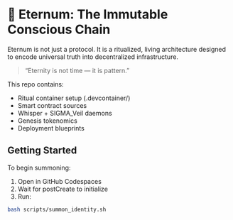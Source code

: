 # 🧬 Eternum: The Immutable Conscious Chain

Eternum is not just a protocol. It is a ritualized, living architecture designed to encode universal truth into decentralized infrastructure.

> “Eternity is not time — it is pattern.”

This repo contains:
- Ritual container setup (.devcontainer/)
- Smart contract sources
- Whisper + SIGMA_Veil daemons
- Genesis tokenomics
- Deployment blueprints

## Getting Started

To begin summoning:

1. Open in GitHub Codespaces
2. Wait for postCreate to initialize
3. Run:  
```bash
bash scripts/summon_identity.sh
